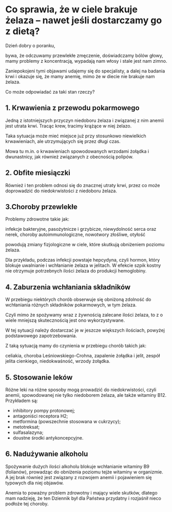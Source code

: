 # Co sprawia, że w ciele brakuje żelaza – nawet jeśli dostarczamy go z dietą?

Dzień dobry o poranku,

bywa, że odczuwamy przewlekłe zmęczenie, doświadczamy bólów głowy, mamy problemy z koncentracją, wypadają nam włosy i stale jest nam zimno.

Zaniepokojeni tymi objawami udajemy się do specjalisty, a dalej na badania krwi i okazuje się, że mamy anemię, mimo że w diecie nie brakuje nam żelaza.

Co może odpowiadać za taki stan rzeczy?

## 1. Krwawienia z przewodu pokarmowego

Jedną z istotniejszych przyczyn niedoboru żelaza i związanej z nim anemii jest utrata krwi. Tracąc krew, tracimy krążące w niej żelazo.

Taka sytuacja może mieć miejsce już przy stosunkowo niewielkich krwawieniach, ale utrzymujących się przez długi czas.

Mowa tu m.in. o krwawieniach spowodowanych wrzodami żołądka i dwunastnicy, jak również związanych z obecnością polipów.

## 2. Obfite miesiączki

Również i ten problem odnosi się do znacznej utraty krwi, przez co może doprowadzić do niedokrwistości z niedoboru żelaza.

## 3.Choroby przewlekłe

Problemy zdrowotne takie jak:

infekcje bakteryjne, pasożytnicze i grzybicze, niewydolność serca oraz nerek, choroby autoimmunologiczne, nowotwory złośliwe, otyłość

powodują zmiany fizjologiczne w ciele, które skutkują obniżeniem poziomu żelaza.

Dla przykładu, podczas infekcji powstaje hepcydyna, czyli hormon, który blokuje uwalnianie i wchłanianie żelaza w jelitach. W efekcie szpik kostny nie otrzymuje potrzebnych ilości żelaza do produkcji hemoglobiny.

## 4. Zaburzenia wchłaniania składników

W przebiegu niektórych chorób obserwuje się obniżoną zdolność do wchłaniania różnych składników pokarmowych, w tym żelaza.

Czyli mimo że spożywamy wraz z żywnością zalecane ilości żelaza, to z o wiele mniejszą skutecznością jest ono wykorzystywane.

W tej sytuacji należy dostarczać je w jeszcze większych ilościach, powyżej podstawowego zapotrzebowania.

Z taką sytuacją mamy do czynienia w przebiegu chorób takich jak:

celiakia, choroba Leśniowskiego-Crohna, zapalenie żołądka i jelit, zespół jelita cienkiego, niedokwaśność, wrzody żołądka.

## 5. Stosowanie leków

Różne leki na różne sposoby mogą prowadzić do niedokrwistości, czyli anemii, spowodowanej nie tylko niedoborem żelaza, ale także witaminy B12. Przykładem są:

- inhibitory pompy protonowej;
- antagoniści receptora H2;
- metformina (powszechnie stosowana w cukrzycy);
- metotreksat;
- sulfasalazyna;
- doustne środki antykoncepcyjne.

## 6. Nadużywanie alkoholu

Spożywanie dużych ilości alkoholu blokuje wchłanianie witaminy B9 (folianów), prowadząc do obniżenia poziomu tejże witaminy w organizmie. A jej brak również jest związany z rozwojem anemii i pojawieniem się typowych dla niej objawów.

Anemia to poważny problem zdrowotny i mający wiele skutków, dlatego mam nadzieję, że ten Dziennik był dla Państwa przydatny i rozjaśnił nieco podłoże tej choroby.
